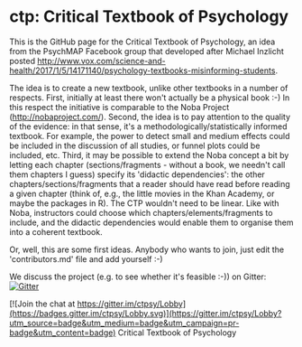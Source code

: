 # ctp: Critical Textbook of Psychology

This is the GitHub page for the Critical Textbook of Psychology, an idea from the PsychMAP Facebook group that developed after Michael Inzlicht posted http://www.vox.com/science-and-health/2017/1/5/14171140/psychology-textbooks-misinforming-students.

The idea is to create a new textbook, unlike other textbooks in a number of respects. First, initially at least there won't actually be a physical book :-) In this respect the initiative is comparable to the Noba Project (http://nobaproject.com/). Second, the idea is to pay attention to the quality of the evidence: in that sense, it's a methodologically/statistically informed textbook. For example, the power to detect small and medium effects could be included in the discussion of all studies, or funnel plots could be included, etc. Third, it may be possible to extend the Noba concept a bit by letting each chapter (sections/fragments - without a book, we needn't call them chapters I guess) specify its 'didactic dependencies': the other chapters/sections/fragments that a reader should have read before reading a given chapter (think of, e.g., the little movies in the Khan Academy, or maybe the packages in R). The CTP wouldn't need to be linear. Like with Noba, instructors could choose which chapters/elements/fragments to include, and the didactic dependencies would enable them to organise them into a coherent textbook.

Or, well, this are some first ideas. Anybody who wants to join, just edit the 'contributors.md' file and add yourself :-)

We discuss the project (e.g. to see whether it's feasible :-)) on Gitter: [![Gitter](https://badges.gitter.im/ctpsy/Lobby.svg)](https://gitter.im/ctpsy/Lobby?utm_source=badge&utm_medium=badge&utm_campaign=pr-badge&utm_content=body_badge)

[![Join the chat at https://gitter.im/ctpsy/Lobby](https://badges.gitter.im/ctpsy/Lobby.svg)](https://gitter.im/ctpsy/Lobby?utm_source=badge&utm_medium=badge&utm_campaign=pr-badge&utm_content=badge)
Critical Textbook of Psychology